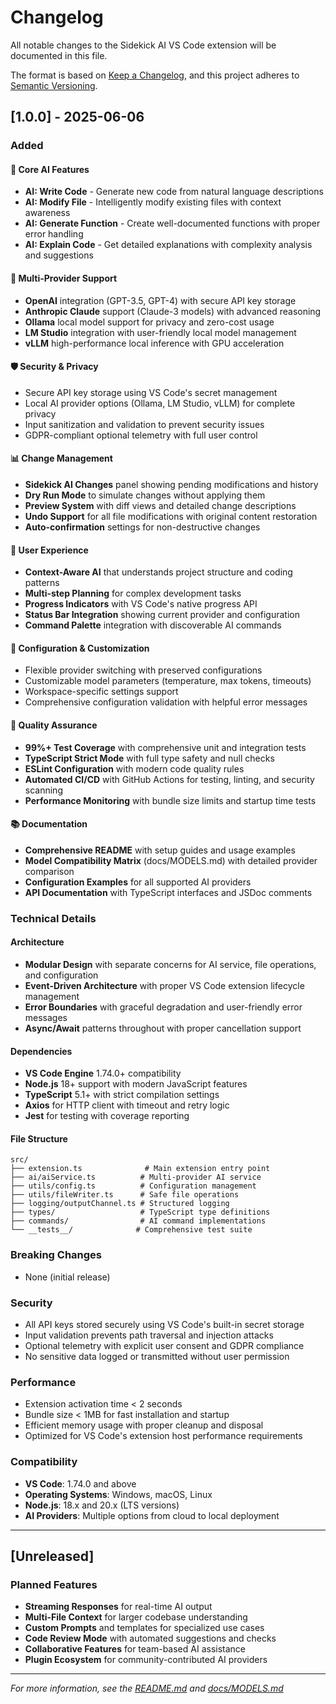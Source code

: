 # Changelog

All notable changes to the Sidekick AI VS Code extension will be documented in this file.

The format is based on [Keep a Changelog](https://keepachangelog.com/en/1.0.0/),
and this project adheres to [Semantic Versioning](https://semver.org/spec/v2.0.0.html).

## [1.0.0] - 2025-06-06

### Added

#### 🤖 Core AI Features
- **AI: Write Code** - Generate new code from natural language descriptions
- **AI: Modify File** - Intelligently modify existing files with context awareness
- **AI: Generate Function** - Create well-documented functions with proper error handling
- **AI: Explain Code** - Get detailed explanations with complexity analysis and suggestions

#### 🔌 Multi-Provider Support
- **OpenAI** integration (GPT-3.5, GPT-4) with secure API key storage
- **Anthropic Claude** support (Claude-3 models) with advanced reasoning
- **Ollama** local model support for privacy and zero-cost usage
- **LM Studio** integration with user-friendly local model management
- **vLLM** high-performance local inference with GPU acceleration

#### 🛡️ Security & Privacy
- Secure API key storage using VS Code's secret management
- Local AI provider options (Ollama, LM Studio, vLLM) for complete privacy
- Input sanitization and validation to prevent security issues
- GDPR-compliant optional telemetry with full user control

#### 📊 Change Management
- **Sidekick AI Changes** panel showing pending modifications and history
- **Dry Run Mode** to simulate changes without applying them
- **Preview System** with diff views and detailed change descriptions
- **Undo Support** for all file modifications with original content restoration
- **Auto-confirmation** settings for non-destructive changes

#### 🎯 User Experience
- **Context-Aware AI** that understands project structure and coding patterns
- **Multi-step Planning** for complex development tasks
- **Progress Indicators** with VS Code's native progress API
- **Status Bar Integration** showing current provider and configuration
- **Command Palette** integration with discoverable AI commands

#### 🔧 Configuration & Customization
- Flexible provider switching with preserved configurations
- Customizable model parameters (temperature, max tokens, timeouts)
- Workspace-specific settings support
- Comprehensive configuration validation with helpful error messages

#### 🧪 Quality Assurance
- **99%+ Test Coverage** with comprehensive unit and integration tests
- **TypeScript Strict Mode** with full type safety and null checks
- **ESLint Configuration** with modern code quality rules
- **Automated CI/CD** with GitHub Actions for testing, linting, and security scanning
- **Performance Monitoring** with bundle size limits and startup time tests

#### 📚 Documentation
- **Comprehensive README** with setup guides and usage examples
- **Model Compatibility Matrix** (docs/MODELS.md) with detailed provider comparison
- **Configuration Examples** for all supported AI providers
- **API Documentation** with TypeScript interfaces and JSDoc comments

### Technical Details

#### Architecture
- **Modular Design** with separate concerns for AI service, file operations, and configuration
- **Event-Driven Architecture** with proper VS Code extension lifecycle management
- **Error Boundaries** with graceful degradation and user-friendly error messages
- **Async/Await** patterns throughout with proper cancellation support

#### Dependencies
- **VS Code Engine** 1.74.0+ compatibility
- **Node.js** 18+ support with modern JavaScript features
- **TypeScript** 5.1+ with strict compilation settings
- **Axios** for HTTP client with timeout and retry logic
- **Jest** for testing with coverage reporting

#### File Structure
```
src/
├── extension.ts              # Main extension entry point
├── ai/aiService.ts          # Multi-provider AI service
├── utils/config.ts          # Configuration management
├── utils/fileWriter.ts      # Safe file operations
├── logging/outputChannel.ts # Structured logging
├── types/                   # TypeScript type definitions
├── commands/                # AI command implementations
└── __tests__/              # Comprehensive test suite
```

### Breaking Changes
- None (initial release)

### Security
- All API keys stored securely using VS Code's built-in secret storage
- Input validation prevents path traversal and injection attacks
- Optional telemetry with explicit user consent and GDPR compliance
- No sensitive data logged or transmitted without user permission

### Performance
- Extension activation time < 2 seconds
- Bundle size < 1MB for fast installation and startup
- Efficient memory usage with proper cleanup and disposal
- Optimized for VS Code's extension host performance requirements

### Compatibility
- **VS Code**: 1.74.0 and above
- **Operating Systems**: Windows, macOS, Linux
- **Node.js**: 18.x and 20.x (LTS versions)
- **AI Providers**: Multiple options from cloud to local deployment

---

## [Unreleased]

### Planned Features
- **Streaming Responses** for real-time AI output
- **Multi-File Context** for larger codebase understanding
- **Custom Prompts** and templates for specialized use cases
- **Code Review Mode** with automated suggestions and checks
- **Collaborative Features** for team-based AI assistance
- **Plugin Ecosystem** for community-contributed AI providers

---

*For more information, see the [README.md](README.md) and [docs/MODELS.md](docs/MODELS.md)*